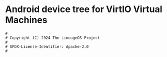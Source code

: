 # Android device tree for VirtIO Virtual Machines

```
#
# Copyright (C) 2024 The LineageOS Project
#
# SPDX-License-Identifier: Apache-2.0
#
```
